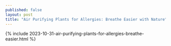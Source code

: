 ```yaml
---
published: false
layout: post
title: "Air Purifying Plants for Allergies: Breathe Easier with Nature"
---
```

{% include 2023-10-31-air-purifying-plants-for-allergies-breathe-easier.html %}